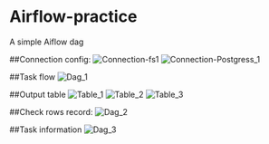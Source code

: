 # Airflow-practice
A simple Aiflow dag

##Connection config:
![Connection-fs1](https://github.com/ductvftu/Airflow-practice/assets/130732927/50357eaa-62d4-4eb2-8c4f-1c0c8f11da2e)
![Connection-Postgress_1](https://github.com/ductvftu/Airflow-practice/assets/130732927/05e86e24-f9aa-4c9d-b3f4-ed5e39b535ae)

##Task flow
![Dag_1](https://github.com/ductvftu/Airflow-practice/assets/130732927/c24d4e04-eace-4a5d-b4f7-14a789db02b5)

##Output table
![Table_1](https://github.com/ductvftu/Airflow-practice/assets/130732927/f367c3cb-7cb8-4e19-b683-eb740e35565e)
![Table_2](https://github.com/ductvftu/Airflow-practice/assets/130732927/f51b8781-80aa-4bba-8d37-de1ddd0f6c8c)
![Table_3](https://github.com/ductvftu/Airflow-practice/assets/130732927/2041e454-28b1-4adb-9562-05119957d0c3)

##Check rows record:
![Dag_2](https://github.com/ductvftu/Airflow-practice/assets/130732927/0e3e33cc-da05-460f-803e-6f16c91c7550)

##Task information
![Dag_3](https://github.com/ductvftu/Airflow-practice/assets/130732927/72927c71-4702-4a14-af35-2c3aa181e565)
